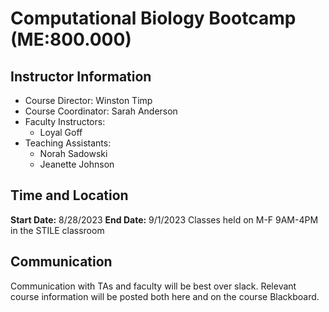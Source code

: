 # Computational Biology Bootcamp (ME:800.000)

## Instructor Information
- Course Director: Winston Timp 
- Course Coordinator: Sarah Anderson
- Faculty Instructors:
  - Loyal Goff
- Teaching Assistants:
  - Norah Sadowski
  - Jeanette Johnson

## Time and Location

**Start Date:** 8/28/2023
**End Date:** 9/1/2023
Classes held on M-F 9AM-4PM in the STILE classroom

## Communication
Communication with TAs and faculty will be best over slack. 
Relevant course information will be posted both here and on the course Blackboard.

